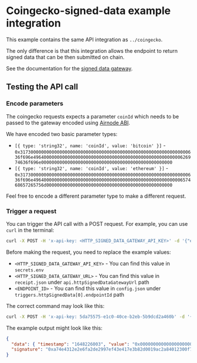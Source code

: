 # Coingecko-signed-data example integration

This example contains the same API integration as `../coingecko`.

The only difference is that this integration allows the endpoint to return signed data that can be then submitted on
chain.

See the documentation for the
[signed data gateway](https://docs.api3.org/airnode/latest/grp-providers/guides/build-an-airnode/http-gateways.html#http-signed-data-gateway).

## Testing the API call

### Encode parameters

The coingecko requests expects a parameter `coinId` which needs to be passed to the gateway encoded using
[Airnode ABI](https://docs.api3.org/airnode/latest/reference/specifications/airnode-abi-specifications.html).

We have encoded two basic parameter types:

- `[{ type: 'string32', name: 'coinId', value: 'bitcoin' }]` -
  `0x3173000000000000000000000000000000000000000000000000000000000000636f696e49640000000000000000000000000000000000000000000000000000626974636f696e00000000000000000000000000000000000000000000000000`
- `[{ type: 'string32', name: 'coinId', value: 'ethereum' }]` -
  `0x3173000000000000000000000000000000000000000000000000000000000000636f696e49640000000000000000000000000000000000000000000000000000657468657265756d000000000000000000000000000000000000000000000000`

Feel free to encode a different parameter type to make a different request.

### Trigger a request

You can trigger the API call with a POST request. For example, you can use `curl` in the terminal:

```sh
curl -X POST -H 'x-api-key: <HTTP_SIGNED_DATA_GATEWAY_API_KEY>' -d '{"encodedParameters": "0x3173000000000000000000000000000000000000000000000000000000000000636f696e49640000000000000000000000000000000000000000000000000000626974636f696e00000000000000000000000000000000000000000000000000"}' '<HTTP_SIGNED_DATA_GATEWAY_URL>/<ENDPOINT_ID>'
```

Before making the request, you need to replace the example values:

- `<HTTP_SIGNED_DATA_GATEWAY_API_KEY>` - You can find this value in `secrets.env`
- `<HTTP_SIGNED_DATA_GATEWAY_URL>` - You can find this value in `receipt.json` under `api.httpSignedDataGatewayUrl` path
- `<ENDPOINT_ID>` - You can find this value in `config.json` under `triggers.httpSignedData[0].endpointId` path

The correct command may look like this:

```sh
curl -X POST -H 'x-api-key: 5da75575-e1c0-40ce-b2eb-5b9dcd2a460b' -d '{"encodedParameters": "0x3173000000000000000000000000000000000000000000000000000000000000636f696e49640000000000000000000000000000000000000000000000000000626974636f696e00000000000000000000000000000000000000000000000000"}' 'https://am6ncplkx4.execute-api.us-east-1.amazonaws.com/v1/0xd9e8c9bcc8960df5f954c0817757d2f7f9601bd638ea2f94e890ae5481681153'
```

The example output might look like this:

```json
{
  "data": { "timestamp": "1648226003", "value": "0x0000000000000000000000000000000000000000000000000000000a571a14c0" },
  "signature": "0xa74e4312e2e6fa2de2997ef43e417e3b82d0019ac2a84012300f706f8b213e0d6e1ae9301052ec25b71addae1b1bceb4617779abfc6acd5a951e20a0aaabe6f61b"
}
```
